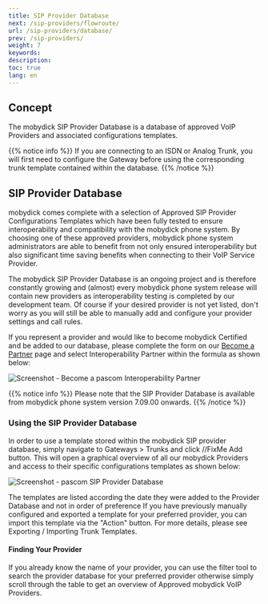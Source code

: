 ```yaml
---
title: SIP Provider Database
next: /sip-providers/flowroute/
url: /sip-providers/database/
prev: /sip-providers/
weight: 7
keywords:
description:
toc: true
lang: en
---
```


## Concept

The mobydick SIP Provider Database is a database of approved VoIP Providers and associated configurations templates.

{{% notice info %}}
If you are connecting to an ISDN or Analog Trunk, you will first need to configure the Gateway before using the corresponding trunk template contained within the database.
{{% /notice %}}

## SIP Provider Database
mobydick comes complete with a selection of Approved SIP Provider Configurations Templates which have been fully tested to ensure interoperability and compatibility with the mobydick phone system. By choosing one of these approved providers, mobydick phone system administrators are able to benefit from not only ensured interoperability but also significant time saving benefits when connecting to their VoIP Service Provider.

The mobydick SIP Provider Database is an ongoing project and is therefore constantly growing and (almost) every mobydick phone system release will contain new providers as interoperability testing is completed by our development team. Of course if your desired provider is not yet listed, don't worry as you will still be able to manually add and configure your provider settings and call rules.

If you represent a provider and would like to become mobydick Certified and be added to our database, please complete the form on our <a href="https://www.pascom.net/en/become-partner/"  target="_blank" title="become a pascom partner">Become a Partner</a> page and select Interoperability Partner within the formula as shown below:

![Screenshot - Become a pascom Interoperability Partner](../../images/md_interoperability_partner.png?width=90% "pascom Approved VoIP Provider")

{{% notice info %}}
Please note that the SIP Provider Database is available from mobydick phone system version 7.09.00 onwards.
{{% /notice %}}

### Using the SIP Provider Database
In order to use a template stored within the mobydick SIP provider database, simply navigate to Gateways > Trunks and click //FixMe Add button. This will open a graphical overview of all our mobydick Providers and access to their specific configurations templates as shown below:

![Screenshot - pascom SIP Provider Database](../../images/mdc_SIP_provider-database.png?width=90% "pascom SIP Provider Database")

The templates are listed according the date they were added to the Provider Database and not in order of preference
If you have previously manually configured and exported a template for your preferred provider, you can import this template via the "Action" button. For more details, please see Exporting / Importing Trunk Templates.

#### Finding Your Provider
If you already know the name of your provider, you can use the filter tool to search the provider database for your preferred provider otherwise simply scroll through the table to get an overview of Approved mobydick VoIP Providers.
<!--
## Approved Providers
In order to ensure greater compatibility with your mobydick phone system features as well as significantly reduce the amount of time spend on Provider Registration and Configuration, it is recommended to select a provider from our list of Approved VoIP Providers.
In order to configure your chosen provider, please click on the link to the relevant configuration guides below:

* 1 & 1 IP Telefonie
* Deutsche Telefon
* easybell
* Flowroute
* Gradwell
* HFO Telekom
* INEXIO
* M-net
* Netcom Kassel IP
* NETPLANET IP Telephony
* peoplefone
* QSC
* R-KOM
* SBB
* SIPGate
* SIP Trunk Plus
* Tele2
* Telekom DeutschlandLAN IP Voice
* Telekom MagentaEINS
* TelemaxX
* voipGate Business
-->
